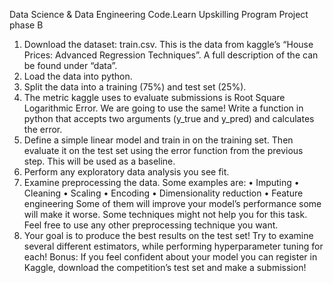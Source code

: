 
Data Science & Data Engineering
Code.Learn Upskilling Program
Project phase B
1. Download the dataset: train.csv. This is the data from kaggle’s “House Prices: Advanced Regression Techniques”. A full description of the can be found under “data”.
2. Load the data into python.
3. Split the data into a training (75%) and test set (25%).
4. The metric kaggle uses to evaluate submissions is Root Square Logarithmic Error. We are going to use the same! Write a function in python that accepts two arguments (y_true and y_pred) and calculates the error.
5. Define a simple linear model and train in on the training set. Then evaluate it on the test set using the error function from the previous step. This will be used as a baseline.
6. Perform any exploratory data analysis you see fit.
7. Examine preprocessing the data. Some examples are:
• Imputing
• Cleaning
• Scaling
• Encoding
• Dimensionality reduction
• Feature engineering
Some of them will improve your model’s performance some will make it worse. Some techniques might not help you for this task. Feel free to use any other preprocessing technique you want.
8. Your goal is to produce the best results on the test set! Try to examine several different estimators, while performing hyperparameter tuning for each!
Bonus: If you feel confident about your model you can register in Kaggle, download the competition’s test set and make a submission!
